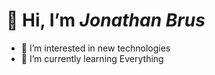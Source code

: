 # 👋 Hi, I’m *Jonathan Brus*
- 👀 I’m interested in new technologies
- 🌱 I’m currently learning Everything


<!---
jonathanbrus/jonathanbrus is a ✨ special ✨ repository because its `README.md` (this file) appears on your GitHub profile.
You can click the Preview link to take a look at your changes.
--->
